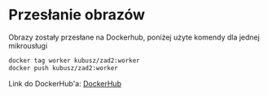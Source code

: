 
# Przesłanie obrazów

Obrazy zostały przesłane na Dockerhub, poniżej użyte komendy dla jednej mikrousługi

```bash
docker tag worker kubusz/zad2:worker
docker push kubusz/zad2:worker
```

Link do DockerHub'a: [DockerHub](https://hub.docker.com/repository/docker/kubusz/zad2)

